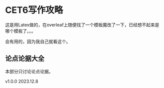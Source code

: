 # CET6写作攻略

这是用Latex做的，在overleaf上随便找了一个模板魔改了一下，已经想不起来是哪个模板了。。。

会有用的，因为我自己就看这个。

## 论点论据大全

本部分只讨论论点论据。

v1.0.0 2023.12.8